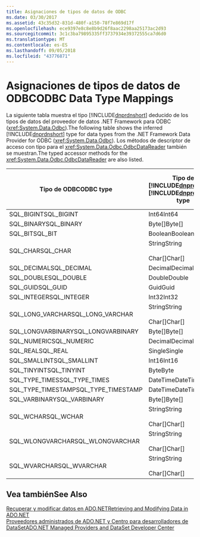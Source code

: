 ```yaml
---
title: Asignaciones de tipos de datos de ODBC
ms.date: 03/30/2017
ms.assetid: 43c35d32-831d-480f-a150-78f7e869d17f
ms.openlocfilehash: ece9397e8c8e8b9d26f8aac2298aa25173ac2d93
ms.sourcegitcommit: 3c1c3ba79895335ff3737934e39372555ca7d6d0
ms.translationtype: MT
ms.contentlocale: es-ES
ms.lasthandoff: 09/05/2018
ms.locfileid: "43776871"
---
```

# <a name="odbc-data-type-mappings"></a><span data-ttu-id="a82b8-102">Asignaciones de tipos de datos de ODBC</span><span class="sxs-lookup"><span data-stu-id="a82b8-102">ODBC Data Type Mappings</span></span>
<span data-ttu-id="a82b8-103">La siguiente tabla muestra el tipo [!INCLUDE[dnprdnshort](../../../../includes/dnprdnshort-md.md)] deducido de los tipos de datos del proveedor de datos .NET Framework para ODBC (<xref:System.Data.Odbc>).</span><span class="sxs-lookup"><span data-stu-id="a82b8-103">The following table shows the inferred [!INCLUDE[dnprdnshort](../../../../includes/dnprdnshort-md.md)] type for data types from the .NET Framework Data Provider for ODBC (<xref:System.Data.Odbc>).</span></span> <span data-ttu-id="a82b8-104">Los métodos de descriptor de acceso con tipo para el <xref:System.Data.Odbc.OdbcDataReader> también se muestran.</span><span class="sxs-lookup"><span data-stu-id="a82b8-104">The typed accessor methods for the <xref:System.Data.Odbc.OdbcDataReader> are also listed.</span></span>  
  
|<span data-ttu-id="a82b8-105">Tipo de ODBC</span><span class="sxs-lookup"><span data-stu-id="a82b8-105">ODBC type</span></span>|<span data-ttu-id="a82b8-106">Tipo de [!INCLUDE[dnprdnshort](../../../../includes/dnprdnshort-md.md)]</span><span class="sxs-lookup"><span data-stu-id="a82b8-106">[!INCLUDE[dnprdnshort](../../../../includes/dnprdnshort-md.md)] type</span></span>|<span data-ttu-id="a82b8-107">Descriptor de acceso con tipo de [!INCLUDE[dnprdnshort](../../../../includes/dnprdnshort-md.md)]</span><span class="sxs-lookup"><span data-stu-id="a82b8-107">[!INCLUDE[dnprdnshort](../../../../includes/dnprdnshort-md.md)] typed accessor</span></span>|  
|---------------|----------------------------------------------------------------------|--------------------------------------------------------------------------------|  
|<span data-ttu-id="a82b8-108">SQL_BIGINT</span><span class="sxs-lookup"><span data-stu-id="a82b8-108">SQL_BIGINT</span></span>|<span data-ttu-id="a82b8-109">Int64</span><span class="sxs-lookup"><span data-stu-id="a82b8-109">Int64</span></span>|<span data-ttu-id="a82b8-110">GetInt64()</span><span class="sxs-lookup"><span data-stu-id="a82b8-110">GetInt64()</span></span>|  
|<span data-ttu-id="a82b8-111">SQL_BINARY</span><span class="sxs-lookup"><span data-stu-id="a82b8-111">SQL_BINARY</span></span>|<span data-ttu-id="a82b8-112">Byte[]</span><span class="sxs-lookup"><span data-stu-id="a82b8-112">Byte[]</span></span>|<span data-ttu-id="a82b8-113">GetBytes()</span><span class="sxs-lookup"><span data-stu-id="a82b8-113">GetBytes()</span></span>|  
|<span data-ttu-id="a82b8-114">SQL_BIT</span><span class="sxs-lookup"><span data-stu-id="a82b8-114">SQL_BIT</span></span>|<span data-ttu-id="a82b8-115">Boolean</span><span class="sxs-lookup"><span data-stu-id="a82b8-115">Boolean</span></span>|<span data-ttu-id="a82b8-116">GetBoolean()</span><span class="sxs-lookup"><span data-stu-id="a82b8-116">GetBoolean()</span></span>|  
|<span data-ttu-id="a82b8-117">SQL_CHAR</span><span class="sxs-lookup"><span data-stu-id="a82b8-117">SQL_CHAR</span></span>|<span data-ttu-id="a82b8-118">String</span><span class="sxs-lookup"><span data-stu-id="a82b8-118">String</span></span><br /><br /> <span data-ttu-id="a82b8-119">Char[]</span><span class="sxs-lookup"><span data-stu-id="a82b8-119">Char[]</span></span>|<span data-ttu-id="a82b8-120">GetString()</span><span class="sxs-lookup"><span data-stu-id="a82b8-120">GetString()</span></span><br /><br /> <span data-ttu-id="a82b8-121">GetChars()</span><span class="sxs-lookup"><span data-stu-id="a82b8-121">GetChars()</span></span>|  
|<span data-ttu-id="a82b8-122">SQL_DECIMAL</span><span class="sxs-lookup"><span data-stu-id="a82b8-122">SQL_DECIMAL</span></span>|<span data-ttu-id="a82b8-123">Decimal</span><span class="sxs-lookup"><span data-stu-id="a82b8-123">Decimal</span></span>|<span data-ttu-id="a82b8-124">GetDecimal()</span><span class="sxs-lookup"><span data-stu-id="a82b8-124">GetDecimal()</span></span>|  
|<span data-ttu-id="a82b8-125">SQL_DOUBLE</span><span class="sxs-lookup"><span data-stu-id="a82b8-125">SQL_DOUBLE</span></span>|<span data-ttu-id="a82b8-126">Double</span><span class="sxs-lookup"><span data-stu-id="a82b8-126">Double</span></span>|<span data-ttu-id="a82b8-127">GetDouble()</span><span class="sxs-lookup"><span data-stu-id="a82b8-127">GetDouble()</span></span>|  
|<span data-ttu-id="a82b8-128">SQL_GUID</span><span class="sxs-lookup"><span data-stu-id="a82b8-128">SQL_GUID</span></span>|<span data-ttu-id="a82b8-129">Guid</span><span class="sxs-lookup"><span data-stu-id="a82b8-129">Guid</span></span>|<span data-ttu-id="a82b8-130">GetGuid()</span><span class="sxs-lookup"><span data-stu-id="a82b8-130">GetGuid()</span></span>|  
|<span data-ttu-id="a82b8-131">SQL_INTEGER</span><span class="sxs-lookup"><span data-stu-id="a82b8-131">SQL_INTEGER</span></span>|<span data-ttu-id="a82b8-132">Int32</span><span class="sxs-lookup"><span data-stu-id="a82b8-132">Int32</span></span>|<span data-ttu-id="a82b8-133">GetInt32()</span><span class="sxs-lookup"><span data-stu-id="a82b8-133">GetInt32()</span></span>|  
|<span data-ttu-id="a82b8-134">SQL_LONG_VARCHAR</span><span class="sxs-lookup"><span data-stu-id="a82b8-134">SQL_LONG_VARCHAR</span></span>|<span data-ttu-id="a82b8-135">String</span><span class="sxs-lookup"><span data-stu-id="a82b8-135">String</span></span><br /><br /> <span data-ttu-id="a82b8-136">Char[]</span><span class="sxs-lookup"><span data-stu-id="a82b8-136">Char[]</span></span>|<span data-ttu-id="a82b8-137">GetString()</span><span class="sxs-lookup"><span data-stu-id="a82b8-137">GetString()</span></span><br /><br /> <span data-ttu-id="a82b8-138">GetChars()</span><span class="sxs-lookup"><span data-stu-id="a82b8-138">GetChars()</span></span>|  
|<span data-ttu-id="a82b8-139">SQL_LONGVARBINARY</span><span class="sxs-lookup"><span data-stu-id="a82b8-139">SQL_LONGVARBINARY</span></span>|<span data-ttu-id="a82b8-140">Byte[]</span><span class="sxs-lookup"><span data-stu-id="a82b8-140">Byte[]</span></span>|<span data-ttu-id="a82b8-141">GetBytes()</span><span class="sxs-lookup"><span data-stu-id="a82b8-141">GetBytes()</span></span>|  
|<span data-ttu-id="a82b8-142">SQL_NUMERIC</span><span class="sxs-lookup"><span data-stu-id="a82b8-142">SQL_NUMERIC</span></span>|<span data-ttu-id="a82b8-143">Decimal</span><span class="sxs-lookup"><span data-stu-id="a82b8-143">Decimal</span></span>|<span data-ttu-id="a82b8-144">GetDecimal()</span><span class="sxs-lookup"><span data-stu-id="a82b8-144">GetDecimal()</span></span>|  
|<span data-ttu-id="a82b8-145">SQL_REAL</span><span class="sxs-lookup"><span data-stu-id="a82b8-145">SQL_REAL</span></span>|<span data-ttu-id="a82b8-146">Single</span><span class="sxs-lookup"><span data-stu-id="a82b8-146">Single</span></span>|<span data-ttu-id="a82b8-147">GetFloat()</span><span class="sxs-lookup"><span data-stu-id="a82b8-147">GetFloat()</span></span>|  
|<span data-ttu-id="a82b8-148">SQL_SMALLINT</span><span class="sxs-lookup"><span data-stu-id="a82b8-148">SQL_SMALLINT</span></span>|<span data-ttu-id="a82b8-149">Int16</span><span class="sxs-lookup"><span data-stu-id="a82b8-149">Int16</span></span>|<span data-ttu-id="a82b8-150">GetInt16()</span><span class="sxs-lookup"><span data-stu-id="a82b8-150">GetInt16()</span></span>|  
|<span data-ttu-id="a82b8-151">SQL_TINYINT</span><span class="sxs-lookup"><span data-stu-id="a82b8-151">SQL_TINYINT</span></span>|<span data-ttu-id="a82b8-152">Byte</span><span class="sxs-lookup"><span data-stu-id="a82b8-152">Byte</span></span>|<span data-ttu-id="a82b8-153">GetByte()</span><span class="sxs-lookup"><span data-stu-id="a82b8-153">GetByte()</span></span>|  
|<span data-ttu-id="a82b8-154">SQL_TYPE_TIMES</span><span class="sxs-lookup"><span data-stu-id="a82b8-154">SQL_TYPE_TIMES</span></span>|<span data-ttu-id="a82b8-155">DateTime</span><span class="sxs-lookup"><span data-stu-id="a82b8-155">DateTime</span></span>|<span data-ttu-id="a82b8-156">GetDateTime()</span><span class="sxs-lookup"><span data-stu-id="a82b8-156">GetDateTime()</span></span>|  
|<span data-ttu-id="a82b8-157">SQL_TYPE_TIMESTAMP</span><span class="sxs-lookup"><span data-stu-id="a82b8-157">SQL_TYPE_TIMESTAMP</span></span>|<span data-ttu-id="a82b8-158">DateTime</span><span class="sxs-lookup"><span data-stu-id="a82b8-158">DateTime</span></span>|<span data-ttu-id="a82b8-159">GetDateTime()</span><span class="sxs-lookup"><span data-stu-id="a82b8-159">GetDateTime()</span></span>|  
|<span data-ttu-id="a82b8-160">SQL_VARBINARY</span><span class="sxs-lookup"><span data-stu-id="a82b8-160">SQL_VARBINARY</span></span>|<span data-ttu-id="a82b8-161">Byte[]</span><span class="sxs-lookup"><span data-stu-id="a82b8-161">Byte[]</span></span>|<span data-ttu-id="a82b8-162">GetBytes()</span><span class="sxs-lookup"><span data-stu-id="a82b8-162">GetBytes()</span></span>|  
|<span data-ttu-id="a82b8-163">SQL_WCHAR</span><span class="sxs-lookup"><span data-stu-id="a82b8-163">SQL_WCHAR</span></span>|<span data-ttu-id="a82b8-164">String</span><span class="sxs-lookup"><span data-stu-id="a82b8-164">String</span></span><br /><br /> <span data-ttu-id="a82b8-165">Char[]</span><span class="sxs-lookup"><span data-stu-id="a82b8-165">Char[]</span></span>|<span data-ttu-id="a82b8-166">GetString()</span><span class="sxs-lookup"><span data-stu-id="a82b8-166">GetString()</span></span><br /><br /> <span data-ttu-id="a82b8-167">GetChars()</span><span class="sxs-lookup"><span data-stu-id="a82b8-167">GetChars()</span></span>|  
|<span data-ttu-id="a82b8-168">SQL_WLONGVARCHAR</span><span class="sxs-lookup"><span data-stu-id="a82b8-168">SQL_WLONGVARCHAR</span></span>|<span data-ttu-id="a82b8-169">String</span><span class="sxs-lookup"><span data-stu-id="a82b8-169">String</span></span><br /><br /> <span data-ttu-id="a82b8-170">Char[]</span><span class="sxs-lookup"><span data-stu-id="a82b8-170">Char[]</span></span>|<span data-ttu-id="a82b8-171">GetString()</span><span class="sxs-lookup"><span data-stu-id="a82b8-171">GetString()</span></span><br /><br /> <span data-ttu-id="a82b8-172">GetChars()</span><span class="sxs-lookup"><span data-stu-id="a82b8-172">GetChars()</span></span>|  
|<span data-ttu-id="a82b8-173">SQL_WVARCHAR</span><span class="sxs-lookup"><span data-stu-id="a82b8-173">SQL_WVARCHAR</span></span>|<span data-ttu-id="a82b8-174">String</span><span class="sxs-lookup"><span data-stu-id="a82b8-174">String</span></span><br /><br /> <span data-ttu-id="a82b8-175">Char[]</span><span class="sxs-lookup"><span data-stu-id="a82b8-175">Char[]</span></span>|<span data-ttu-id="a82b8-176">GetString()</span><span class="sxs-lookup"><span data-stu-id="a82b8-176">GetString()</span></span><br /><br /> <span data-ttu-id="a82b8-177">GetChars()</span><span class="sxs-lookup"><span data-stu-id="a82b8-177">GetChars()</span></span>|  
  
## <a name="see-also"></a><span data-ttu-id="a82b8-178">Vea también</span><span class="sxs-lookup"><span data-stu-id="a82b8-178">See Also</span></span>  
 [<span data-ttu-id="a82b8-179">Recuperar y modificar datos en ADO.NET</span><span class="sxs-lookup"><span data-stu-id="a82b8-179">Retrieving and Modifying Data in ADO.NET</span></span>](../../../../docs/framework/data/adonet/retrieving-and-modifying-data.md)  
 [<span data-ttu-id="a82b8-180">Proveedores administrados de ADO.NET y Centro para desarrolladores de DataSet</span><span class="sxs-lookup"><span data-stu-id="a82b8-180">ADO.NET Managed Providers and DataSet Developer Center</span></span>](https://go.microsoft.com/fwlink/?LinkId=217917)

